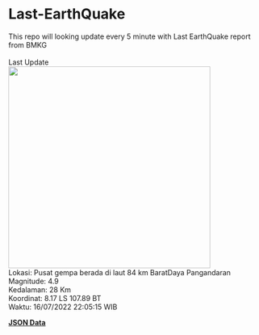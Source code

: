 # Last-EarthQuake
This repo will looking update every 5 minute with Last EarthQuake report from BMKG
<br>
<br>
Last Update
<br>
<img src="https://ews.bmkg.go.id/TEWS/data/20220716220515.mmi.jpg" width="400"/>
<br>
Lokasi: Pusat gempa berada di laut 84 km BaratDaya Pangandaran <br>
Magnitude: 4.9 <br>
Kedalaman: 28 Km <br>
Koordinat: 8.17 LS 107.89 BT <br>
Waktu: 16/07/2022 22:05:15 WIB <br>

<a href="./data/data.json">**JSON Data**</a>

